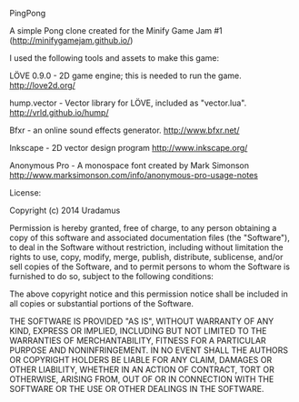 PingPong

A simple Pong clone created for the Minify Game Jam #1 (http://minifygamejam.github.io/)


I used the following tools and assets to make this game:

LÖVE 0.9.0 - 2D game engine; this is needed to run the game.
http://love2d.org/

hump.vector - Vector library for LÖVE, included as "vector.lua".
http://vrld.github.io/hump/

Bfxr - an online sound effects generator.
http://www.bfxr.net/

Inkscape - 2D vector design program
http://www.inkscape.org/

Anonymous Pro - A monospace font created by Mark Simonson
http://www.marksimonson.com/info/anonymous-pro-usage-notes


License:

Copyright (c) 2014 Uradamus

Permission is hereby granted, free of charge, to any person
obtaining a copy of this software and associated documentation
files (the "Software"), to deal in the Software without
restriction, including without limitation the rights to use,
copy, modify, merge, publish, distribute, sublicense, and/or sell
copies of the Software, and to permit persons to whom the
Software is furnished to do so, subject to the following
conditions:

The above copyright notice and this permission notice shall be
included in all copies or substantial portions of the Software.

THE SOFTWARE IS PROVIDED "AS IS", WITHOUT WARRANTY OF ANY KIND,
EXPRESS OR IMPLIED, INCLUDING BUT NOT LIMITED TO THE WARRANTIES
OF MERCHANTABILITY, FITNESS FOR A PARTICULAR PURPOSE AND
NONINFRINGEMENT. IN NO EVENT SHALL THE AUTHORS OR COPYRIGHT
HOLDERS BE LIABLE FOR ANY CLAIM, DAMAGES OR OTHER LIABILITY,
WHETHER IN AN ACTION OF CONTRACT, TORT OR OTHERWISE, ARISING
FROM, OUT OF OR IN CONNECTION WITH THE SOFTWARE OR THE USE OR
OTHER DEALINGS IN THE SOFTWARE.
